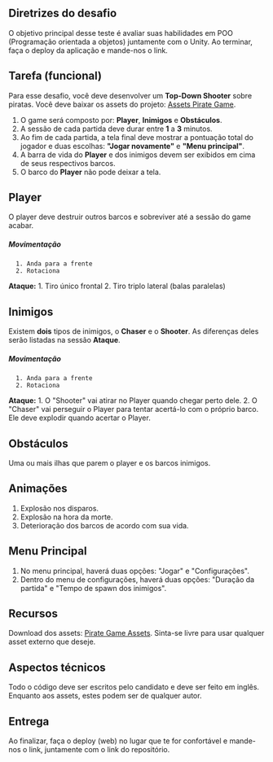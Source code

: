 Diretrizes do desafio
---------------

O objetivo principal desse teste é avaliar suas habilidades em POO (Programação orientada a objetos) juntamente com o Unity. Ao terminar, faça o deploy da aplicação e mande-nos o link.

Tarefa (funcional)
---------------

Para esse desafio, você deve desenvolver um **Top-Down Shooter** sobre piratas. Você deve baixar os assets do projeto: [Assets Pirate Game](https://mks-sistemas.nyc3.digitaloceanspaces.com/kenney_piratepack.zip).

1. O game será composto por: <b>Player</b>, <b>Inimigos</b> e <b>Obstáculos</b>.
2. A sessão de cada partida deve durar entre <b>1</b> a <b>3</b> minutos.
3. Ao fim de cada partida, a tela final deve mostrar a pontuação total do jogador e duas escolhas: <b>"Jogar novamente"</b> e <b>"Menu principal"</b>.
4. A barra de vida do <b>Player</b> e dos inimigos devem ser exibidos em cima de seus respectivos barcos.
5. O barco do <b>Player</b> não pode deixar a tela.

<b>Player</b>
--------------

O player deve destruir outros barcos e sobreviver até a sessão do game acabar.

<b><h5>Movimentação</h5></b>

      1. Anda para a frente
      2. Rotaciona

<b>Ataque:</b>
       1. Tiro único frontal
       2. Tiro triplo lateral (balas paralelas)
	   
	   
	   
<b>Inimigos</b>
--------------

Existem <b>dois</b> tipos de inimigos, o <b>Chaser</b> e o <b>Shooter</b>. As diferenças deles serão listadas na sessão <b>Ataque</b>.

<b><h5>Movimentação</h5></b>

      1. Anda para a frente
      2. Rotaciona

<b>Ataque:</b>
       1. O "Shooter" vai atirar no Player quando chegar perto dele.
       2. O "Chaser" vai perseguir o Player para tentar acertá-lo com o próprio barco. Ele deve explodir quando acertar o Player.
	   
	   
<b>Obstáculos</b>
--------------

Uma ou mais ilhas que parem o player e os barcos inimigos.

<b>Animações</b>
--------------

1. Explosão nos disparos.
2. Explosão na hora da morte.
3. Deterioração dos barcos de acordo com sua vida.

<b>Menu Principal</b>
--------------

1. No menu principal, haverá duas opções: "Jogar" e "Configurações".
2. Dentro do menu de configurações, haverá duas opções: "Duração da partida" e "Tempo de spawn dos inimigos".

<b>Recursos</b>
--------------

Download dos assets: [Pirate Game Assets](https://mks-sistemas.nyc3.digitaloceanspaces.com/kenney_piratepack.zip). Sinta-se livre para usar qualquer asset externo que deseje.

<b>Aspectos técnicos</b>
--------------

Todo o código deve ser escritos pelo candidato e deve ser feito em inglês. Enquanto aos assets, estes podem ser de qualquer autor.


Entrega
---------------

Ao finalizar, faça o deploy (web) no lugar que te for confortável e mande-nos o link, juntamente com o link do repositório.
